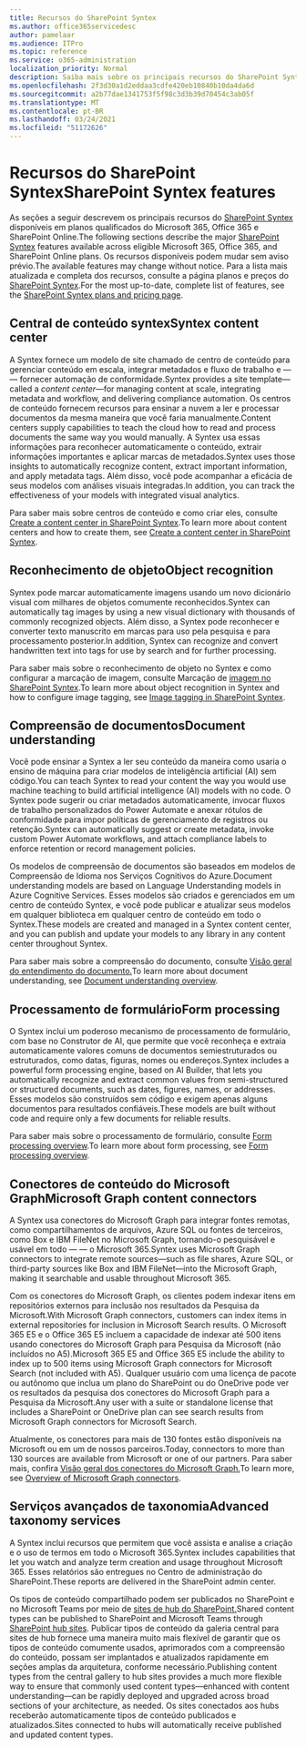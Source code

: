 ```yaml
---
title: Recursos do SharePoint Syntex
ms.author: office365servicedesc
author: pamelaar
ms.audience: ITPro
ms.topic: reference
ms.service: o365-administration
localization_priority: Normal
description: Saiba mais sobre os principais recursos do SharePoint Syntex disponíveis em planos qualificados do Microsoft 365, Office 365 e SharePoint Online.
ms.openlocfilehash: 2f3d30a1d2eddaa3cdfe420eb10840b10da4da6d
ms.sourcegitcommit: a2b77dae1341753f5f98c3d3b39d70454c3ab05f
ms.translationtype: MT
ms.contentlocale: pt-BR
ms.lasthandoff: 03/24/2021
ms.locfileid: "51172626"
---
```

# <a name="sharepoint-syntex-features"></a><span data-ttu-id="89172-103">Recursos do SharePoint Syntex</span><span class="sxs-lookup"><span data-stu-id="89172-103">SharePoint Syntex features</span></span> 

<span data-ttu-id="89172-104">As seções a seguir descrevem os principais recursos do [SharePoint Syntex](sharepoint-syntex-service-description.md) disponíveis em planos qualificados do Microsoft 365, Office 365 e SharePoint Online.</span><span class="sxs-lookup"><span data-stu-id="89172-104">The following sections describe the major [SharePoint Syntex](sharepoint-syntex-service-description.md) features available across eligible Microsoft 365, Office 365, and SharePoint Online plans.</span></span> <span data-ttu-id="89172-105">Os recursos disponíveis podem mudar sem aviso prévio.</span><span class="sxs-lookup"><span data-stu-id="89172-105">The available features may change without notice.</span></span> <span data-ttu-id="89172-106">Para a lista mais atualizada e completa dos recursos, consulte a página planos e preços do [SharePoint Syntex](https://www.microsoft.com/microsoft-365/enterprise/sharepoint-syntex).</span><span class="sxs-lookup"><span data-stu-id="89172-106">For the most up-to-date, complete list of features, see the [SharePoint Syntex plans and pricing page](https://www.microsoft.com/microsoft-365/enterprise/sharepoint-syntex).</span></span>

## <a name="syntex-content-center"></a><span data-ttu-id="89172-107">Central de conteúdo syntex</span><span class="sxs-lookup"><span data-stu-id="89172-107">Syntex content center</span></span>

<span data-ttu-id="89172-108">A Syntex fornece um modelo de site chamado de centro de conteúdo para gerenciar conteúdo em escala, integrar metadados e fluxo de trabalho e &mdash;  &mdash; fornecer automação de conformidade.</span><span class="sxs-lookup"><span data-stu-id="89172-108">Syntex provides a site template&mdash;called a *content center*&mdash;for managing content at scale, integrating metadata and workflow, and delivering compliance automation.</span></span> <span data-ttu-id="89172-109">Os centros de conteúdo fornecem recursos para ensinar a nuvem a ler e processar documentos da mesma maneira que você faria manualmente.</span><span class="sxs-lookup"><span data-stu-id="89172-109">Content centers supply capabilities to teach the cloud how to read and process documents the same way you would manually.</span></span> <span data-ttu-id="89172-110">A Syntex usa essas informações para reconhecer automaticamente o conteúdo, extrair informações importantes e aplicar marcas de metadados.</span><span class="sxs-lookup"><span data-stu-id="89172-110">Syntex uses those insights to automatically recognize content, extract important information, and apply metadata tags.</span></span> <span data-ttu-id="89172-111">Além disso, você pode acompanhar a eficácia de seus modelos com análises visuais integradas.</span><span class="sxs-lookup"><span data-stu-id="89172-111">In addition, you can track the effectiveness of your models with integrated visual analytics.</span></span>

<span data-ttu-id="89172-112">Para saber mais sobre centros de conteúdo e como criar eles, consulte [Create a content center in SharePoint Syntex](/microsoft-365/contentunderstanding/create-a-content-center).</span><span class="sxs-lookup"><span data-stu-id="89172-112">To learn more about content centers and how to create them, see [Create a content center in SharePoint Syntex](/microsoft-365/contentunderstanding/create-a-content-center).</span></span>

## <a name="object-recognition"></a><span data-ttu-id="89172-113">Reconhecimento de objeto</span><span class="sxs-lookup"><span data-stu-id="89172-113">Object recognition</span></span>

<span data-ttu-id="89172-114">Syntex pode marcar automaticamente imagens usando um novo dicionário visual com milhares de objetos comumente reconhecidos.</span><span class="sxs-lookup"><span data-stu-id="89172-114">Syntex can automatically tag images by using a new visual dictionary with thousands of commonly recognized objects.</span></span> <span data-ttu-id="89172-115">Além disso, a Syntex pode reconhecer e converter texto manuscrito em marcas para uso pela pesquisa e para processamento posterior.</span><span class="sxs-lookup"><span data-stu-id="89172-115">In addition, Syntex can recognize and convert handwritten text into tags for use by search and for further processing.</span></span>

<span data-ttu-id="89172-116">Para saber mais sobre o reconhecimento de objeto no Syntex e como configurar a marcação de imagem, consulte Marcação de [imagem no SharePoint Syntex](/microsoft-365/contentunderstanding/image-tagging).</span><span class="sxs-lookup"><span data-stu-id="89172-116">To learn more about object recognition in Syntex and how to configure image tagging, see [Image tagging in SharePoint Syntex](/microsoft-365/contentunderstanding/image-tagging).</span></span>

## <a name="document-understanding"></a><span data-ttu-id="89172-117">Compreensão de documentos</span><span class="sxs-lookup"><span data-stu-id="89172-117">Document understanding</span></span>

<span data-ttu-id="89172-118">Você pode ensinar a Syntex a ler seu conteúdo da maneira como usaria o ensino de máquina para criar modelos de inteligência artificial (AI) sem código.</span><span class="sxs-lookup"><span data-stu-id="89172-118">You can teach Syntex to read your content the way you would use machine teaching to build artificial intelligence (AI) models with no code.</span></span> <span data-ttu-id="89172-119">O Syntex pode sugerir ou criar metadados automaticamente, invocar fluxos de trabalho personalizados do Power Automate e anexar rótulos de conformidade para impor políticas de gerenciamento de registros ou retenção.</span><span class="sxs-lookup"><span data-stu-id="89172-119">Syntex can automatically suggest or create metadata, invoke custom Power Automate workflows, and attach compliance labels to enforce retention or record management policies.</span></span>

<span data-ttu-id="89172-120">Os modelos de compreensão de documentos são baseados em modelos de Compreensão de Idioma nos Serviços Cognitivos do Azure.</span><span class="sxs-lookup"><span data-stu-id="89172-120">Document understanding models are based on Language Understanding models in Azure Cognitive Services.</span></span> <span data-ttu-id="89172-121">Esses modelos são criados e gerenciados em um centro de conteúdo Syntex, e você pode publicar e atualizar seus modelos em qualquer biblioteca em qualquer centro de conteúdo em todo o Syntex.</span><span class="sxs-lookup"><span data-stu-id="89172-121">These models are created and managed in a Syntex content center, and you can publish and update your models to any library in any content center throughout Syntex.</span></span>

<span data-ttu-id="89172-122">Para saber mais sobre a compreensão do documento, consulte [Visão geral do entendimento do documento.](/microsoft-365/contentunderstanding/document-understanding-overview)</span><span class="sxs-lookup"><span data-stu-id="89172-122">To learn more about document understanding, see [Document understanding overview](/microsoft-365/contentunderstanding/document-understanding-overview).</span></span>

## <a name="form-processing"></a><span data-ttu-id="89172-123">Processamento de formulário</span><span class="sxs-lookup"><span data-stu-id="89172-123">Form processing</span></span>

<span data-ttu-id="89172-124">O Syntex inclui um poderoso mecanismo de processamento de formulário, com base no Construtor de AI, que permite que você reconheça e extraia automaticamente valores comuns de documentos semiestruturados ou estruturados, como datas, figuras, nomes ou endereços.</span><span class="sxs-lookup"><span data-stu-id="89172-124">Syntex includes a powerful form processing engine, based on AI Builder, that lets you automatically recognize and extract common values from semi-structured or structured documents, such as dates, figures, names, or addresses.</span></span> <span data-ttu-id="89172-125">Esses modelos são construídos sem código e exigem apenas alguns documentos para resultados confiáveis.</span><span class="sxs-lookup"><span data-stu-id="89172-125">These models are built without code and require only a few documents for reliable results.</span></span>

<span data-ttu-id="89172-126">Para saber mais sobre o processamento de formulário, consulte [Form processing overview](/microsoft-365/contentunderstanding/form-processing-overview).</span><span class="sxs-lookup"><span data-stu-id="89172-126">To learn more about form processing, see [Form processing overview](/microsoft-365/contentunderstanding/form-processing-overview).</span></span>

## <a name="microsoft-graph-content-connectors"></a><span data-ttu-id="89172-127">Conectores de conteúdo do Microsoft Graph</span><span class="sxs-lookup"><span data-stu-id="89172-127">Microsoft Graph content connectors</span></span>

<span data-ttu-id="89172-128">A Syntex usa conectores do Microsoft Graph para integrar fontes remotas, como compartilhamentos de arquivos, Azure SQL ou fontes de terceiros, como Box e IBM FileNet no Microsoft Graph, tornando-o pesquisável e usável em todo &mdash; &mdash; o Microsoft 365.</span><span class="sxs-lookup"><span data-stu-id="89172-128">Syntex uses Microsoft Graph connectors to integrate remote sources&mdash;such as file shares, Azure SQL, or third-party sources like Box and IBM FileNet&mdash;into the Microsoft Graph, making it searchable and usable throughout Microsoft 365.</span></span>

<span data-ttu-id="89172-129">Com os conectores do Microsoft Graph, os clientes podem indexar itens em repositórios externos para inclusão nos resultados da Pesquisa da Microsoft.</span><span class="sxs-lookup"><span data-stu-id="89172-129">With Microsoft Graph connectors, customers can index items in external repositories for inclusion in Microsoft Search results.</span></span> <span data-ttu-id="89172-130">O Microsoft 365 E5 e o Office 365 E5 incluem a capacidade de indexar até 500 itens usando conectores do Microsoft Graph para Pesquisa da Microsoft (não incluídos no A5).</span><span class="sxs-lookup"><span data-stu-id="89172-130">Microsoft 365 E5 and Office 365 E5 include the ability to index up to 500 items using Microsoft Graph connectors for Microsoft Search (not included with A5).</span></span> <span data-ttu-id="89172-131">Qualquer usuário com uma licença de pacote ou autônomo que inclua um plano do SharePoint ou do OneDrive pode ver os resultados da pesquisa dos conectores do Microsoft Graph para a Pesquisa da Microsoft.</span><span class="sxs-lookup"><span data-stu-id="89172-131">Any user with a suite or standalone license that includes a SharePoint or OneDrive plan can see search results from Microsoft Graph connectors for Microsoft Search.</span></span>

<span data-ttu-id="89172-132">Atualmente, os conectores para mais de 130 fontes estão disponíveis na Microsoft ou em um de nossos parceiros.</span><span class="sxs-lookup"><span data-stu-id="89172-132">Today, connectors to more than 130 sources are available from Microsoft or one of our partners.</span></span> <span data-ttu-id="89172-133">Para saber mais, confira [Visão geral dos conectores do Microsoft Graph.](/MicrosoftSearch/connectors-overview)</span><span class="sxs-lookup"><span data-stu-id="89172-133">To learn more, see [Overview of Microsoft Graph connectors](/MicrosoftSearch/connectors-overview).</span></span>

## <a name="advanced-taxonomy-services"></a><span data-ttu-id="89172-134">Serviços avançados de taxonomia</span><span class="sxs-lookup"><span data-stu-id="89172-134">Advanced taxonomy services</span></span>

<span data-ttu-id="89172-135">A Syntex inclui recursos que permitem que você assista e analise a criação e o uso de termos em todo o Microsoft 365.</span><span class="sxs-lookup"><span data-stu-id="89172-135">Syntex includes capabilities that let you watch and analyze term creation and usage throughout Microsoft 365.</span></span> <span data-ttu-id="89172-136">Esses relatórios são entregues no Centro de administração do SharePoint.</span><span class="sxs-lookup"><span data-stu-id="89172-136">These reports are delivered in the SharePoint admin center.</span></span>

<span data-ttu-id="89172-137">Os tipos de conteúdo compartilhado podem ser publicados no SharePoint e no Microsoft Teams por meio de [sites de hub do SharePoint.](/sharepoint/dev/features/hub-site/hub-site-overview)</span><span class="sxs-lookup"><span data-stu-id="89172-137">Shared content types can be published to SharePoint and Microsoft Teams through [SharePoint hub sites](/sharepoint/dev/features/hub-site/hub-site-overview).</span></span> <span data-ttu-id="89172-138">Publicar tipos de conteúdo da galeria central para sites de hub fornece uma maneira muito mais flexível de garantir que os tipos de conteúdo comumente usados, aprimorados com a compreensão do conteúdo, possam ser implantados e atualizados rapidamente em seções amplas da arquitetura, conforme necessário.</span><span class="sxs-lookup"><span data-stu-id="89172-138">Publishing content types from the central gallery to hub sites provides a much more flexible way to ensure that commonly used content types—enhanced with content understanding—can be rapidly deployed and upgraded across broad sections of your architecture, as needed.</span></span> <span data-ttu-id="89172-139">Os sites conectados aos hubs receberão automaticamente tipos de conteúdo publicados e atualizados.</span><span class="sxs-lookup"><span data-stu-id="89172-139">Sites connected to hubs will automatically receive published and updated content types.</span></span>
